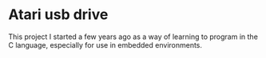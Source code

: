# Atari usb drive

This project I started a few years ago as a way of learning to program in the C language, especially for use in embedded environments.
